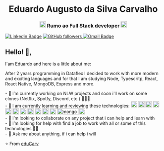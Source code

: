 <h1 align="center">Eduardo Augusto da Silva Carvalho</h1>
<h3 align="center"><img src="https://upload-icon.s3.us-east-2.amazonaws.com/uploads/icons/png/20167174151551942641-512.png" alt="react" width="20" height="20"/> Rumo ao Full Stack developer <img src="https://cdn4.iconfinder.com/data/icons/logos-and-brands/512/233_Node_Js_logo-256.png" alt="nodejs" width="20" height="20"/></h3>


 

[![Linkedin Badge](https://img.shields.io/badge/-Eduardo-blue?style=flat-square&logo=Linkedin&logoColor=white&link=www.linkedin.com/in/eduardo-augusto-da-silva-carvalho-83097511a/)](www.linkedin.com/in/eduardo-augusto-da-silva-carvalho-83097511a/) 
 <a href="https://github.com/eduCarv/eduCarv">
    <img alt="GitHub followers" src="https://img.shields.io/github/followers/eduCarv?label=eduCarv&style=social">
 </a>
[![Gmail Badge](https://img.shields.io/badge/-Gmail.com-c14438?style=flat-square&logo=Gmail&logoColor=white&link=mailto:edu.ascarvalho@gmail.com)](mailto:edu.ascarvalho@gmail.com)

## Hello! 👋, 
I'am Eduardo and here is a little about me:

After 2 years programming in Dataflex I decided to work with more modern and exciting languages ​​and for that I am studying Node, Typescritp, React, React Native, MongoDB, Express and more. 

  
<p>- 🔭 I’m currently working on NLW projects and soon i'll work on some clones (Netflix, Spotfy, Discord, etc.)  🧑🏻‍🚀 <br>
  - 🌱 I am currently learning and reviewing these technologies: <img src="https://upload-icon.s3.us-east-2.amazonaws.com/uploads/icons/png/20167174151551942641-512.png" alt="react" width="20" height="20"/> <img src="https://upload-icon.s3.us-east-2.amazonaws.com/uploads/icons/png/19108918321553750384-512.png" alt="react-native" width="20" height="20"/> <img src="https://cdn4.iconfinder.com/data/icons/logos-and-brands/512/233_Node_Js_logo-256.png" alt="nodejs" width="20" height="20"/> <img src="https://image.flaticon.com/icons/svg/919/919826.svg" alt="css3" width="20" height="20"/>  <img src="https://image.flaticon.com/icons/svg/919/919827.svg" alt="html5" width="20" height="20"/> <img src="https://image.flaticon.com/icons/svg/226/226777.svg" alt="java" width="20" height="20"/> <img src="https://cdn1.iconfinder.com/data/icons/development-2-yellow/60/30_-Javascript-_development_coding_programming_code-512.png" alt="javascript" width="20" height="20"/> <img src="https://image.flaticon.com/icons/png/512/919/919832.png" alt="typescript" width="20" height="20"/> <img src="https://image.flaticon.com/icons/svg/2772/2772128.svg" alt="sql" width="20" height="20"/> <img src="https://upload-icon.s3.us-east-2.amazonaws.com/uploads/icons/png/16876668881551942134-512.png" alt="postgresql" width="20" height="20"/> <img src="https://upload-icon.s3.us-east-2.amazonaws.com/uploads/icons/png/19681752361536207300-512.png" alt="bootstrap" width="20" height="20"/> <img src="https://cdn4.iconfinder.com/data/icons/logos-3/512/mongodb-2-256.png" alt="mongodb" width="70" height="20"/><img src="https://image.flaticon.com/icons/svg/919/919830.svg" alt="php" width="20" height="20"/> <br>
- 👯 I’m looking to collaborate on any project that i can help and learn with <br>
- 🤔 I’m looking for help with find a job to work with all or some of this technologies 👨‍💻 <br>
- 💬 Ask me about anything, if i can help i will 
</p>

⭐️ From [eduCarv](https://github.com/eduCarv)
